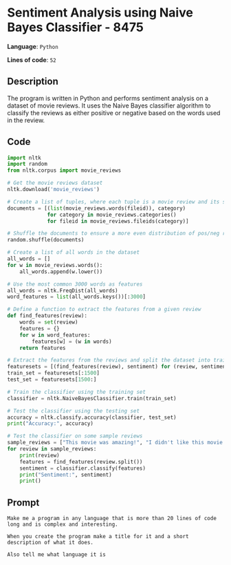 # Sentiment Analysis using Naive Bayes Classifier - 8475

**Language**: `Python`

**Lines of code**: `52`

## Description

The program is written in Python and performs sentiment analysis on a dataset of movie reviews. It uses the Naive Bayes classifier algorithm to classify the reviews as either positive or negative based on the words used in the review.

## Code

``` Python
import nltk
import random
from nltk.corpus import movie_reviews

# Get the movie reviews dataset
nltk.download('movie_reviews')

# Create a list of tuples, where each tuple is a movie review and its sentiment (pos or neg)
documents = [(list(movie_reviews.words(fileid)), category)
             for category in movie_reviews.categories()
             for fileid in movie_reviews.fileids(category)]

# Shuffle the documents to ensure a more even distribution of pos/neg reviews
random.shuffle(documents)

# Create a list of all words in the dataset
all_words = []
for w in movie_reviews.words():
    all_words.append(w.lower())

# Use the most common 3000 words as features
all_words = nltk.FreqDist(all_words)
word_features = list(all_words.keys())[:3000]

# Define a function to extract the features from a given review
def find_features(review):
    words = set(review)
    features = {}
    for w in word_features:
        features[w] = (w in words)
    return features

# Extract the features from the reviews and split the dataset into training and testing sets
featuresets = [(find_features(review), sentiment) for (review, sentiment) in documents]
train_set = featuresets[:1500]
test_set = featuresets[1500:]

# Train the classifier using the training set
classifier = nltk.NaiveBayesClassifier.train(train_set)

# Test the classifier using the testing set
accuracy = nltk.classify.accuracy(classifier, test_set)
print("Accuracy:", accuracy)

# Test the classifier on some sample reviews
sample_reviews = ["This movie was amazing!", "I didn't like this movie at all.", "The acting was great but the plot was boring."]
for review in sample_reviews:
    print(review)
    features = find_features(review.split())
    sentiment = classifier.classify(features)
    print("Sentiment:", sentiment)
    print()

```

## Prompt

```
Make me a program in any language that is more than 20 lines of code long and is complex and interesting.

When you create the program make a title for it and a short description of what it does.

Also tell me what language it is
```